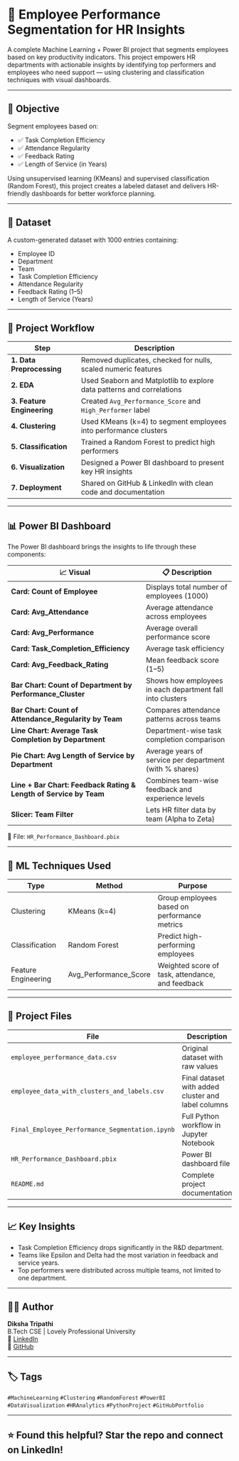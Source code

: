 # 🧠 Employee Performance Segmentation for HR Insights

A complete Machine Learning + Power BI project that segments employees based on key productivity indicators. This project empowers HR departments with actionable insights by identifying top performers and employees who need support — using clustering and classification techniques with visual dashboards.

---

## 📌 Objective

Segment employees based on:
- ✅ Task Completion Efficiency
- ✅ Attendance Regularity
- ✅ Feedback Rating
- ✅ Length of Service (in Years)

Using unsupervised learning (KMeans) and supervised classification (Random Forest), this project creates a labeled dataset and delivers HR-friendly dashboards for better workforce planning.

---

## 📁 Dataset

A custom-generated dataset with 1000 entries containing:
- Employee ID
- Department
- Team
- Task Completion Efficiency
- Attendance Regularity
- Feedback Rating (1–5)
- Length of Service (Years)
---

## 🧠 Project Workflow

| Step | Description |
|------|-------------|
| **1. Data Preprocessing** | Removed duplicates, checked for nulls, scaled numeric features |
| **2. EDA** | Used Seaborn and Matplotlib to explore data patterns and correlations |
| **3. Feature Engineering** | Created `Avg_Performance_Score` and `High_Performer` label |
| **4. Clustering** | Used KMeans (k=4) to segment employees into performance clusters |
| **5. Classification** | Trained a Random Forest to predict high performers |
| **6. Visualization** | Designed a Power BI dashboard to present key HR insights |
| **7. Deployment** | Shared on GitHub & LinkedIn with clean code and documentation |


---

## 📊 Power BI Dashboard

The Power BI dashboard brings the insights to life through these components:

| 📈 Visual | 📋 Description |
|----------|----------------|
| **Card: Count of Employee** | Displays total number of employees (1000) |
| **Card: Avg_Attendance** | Average attendance across employees |
| **Card: Avg_Performance** | Average overall performance score |
| **Card: Task_Completion_Efficiency** | Average task efficiency |
| **Card: Avg_Feedback_Rating** | Mean feedback score (1–5) |
| **Bar Chart: Count of Department by Performance_Cluster** | Shows how employees in each department fall into clusters |
| **Bar Chart: Count of Attendance_Regularity by Team** | Compares attendance patterns across teams |
| **Line Chart: Average Task Completion by Department** | Department-wise task completion comparison |
| **Pie Chart: Avg Length of Service by Department** | Average years of service per department (with % shares) |
| **Line + Bar Chart: Feedback Rating & Length of Service by Team** | Combines team-wise feedback and experience levels |
| **Slicer: Team Filter** | Lets HR filter data by team (Alpha to Zeta) |

📂 File: `HR_Performance_Dashboard.pbix`

---

## 🧪 ML Techniques Used

| Type | Method | Purpose |
|------|--------|---------|
| Clustering | KMeans (k=4) | Group employees based on performance metrics |
| Classification | Random Forest | Predict high-performing employees |
| Feature Engineering | Avg_Performance_Score | Weighted score of task, attendance, and feedback |

---

## 📂 Project Files

| File | Description |
|------|-------------|
| `employee_performance_data.csv` | Original dataset with raw values |
| `employee_data_with_clusters_and_labels.csv` | Final dataset with added cluster and label columns |
| `Final_Employee_Performance_Segmentation.ipynb` | Full Python workflow in Jupyter Notebook |
| `HR_Performance_Dashboard.pbix` | Power BI dashboard file |
| `README.md` | Complete project documentation |

---

## 📈 Key Insights

- Task Completion Efficiency drops significantly in the R&D department.
- Teams like Epsilon and Delta had the most variation in feedback and service years.
- Top performers were distributed across multiple teams, not limited to one department.

---

## 👩‍💻 Author

**Diksha Tripathi**  
B.Tech CSE | Lovely Professional University  
🔗 [LinkedIn](https://www.linkedin.com/in/diksha-tripathi-0024a1230)  
🔗 [GitHub](https://github.com/diksha-tripathi-lpu)

---

## 🏷️ Tags

`#MachineLearning` `#Clustering` `#RandomForest` `#PowerBI`  
`#DataVisualization` `#HRAnalytics` `#PythonProject` `#GitHubPortfolio`

---

## ⭐ Found this helpful? Star the repo and connect on LinkedIn!
